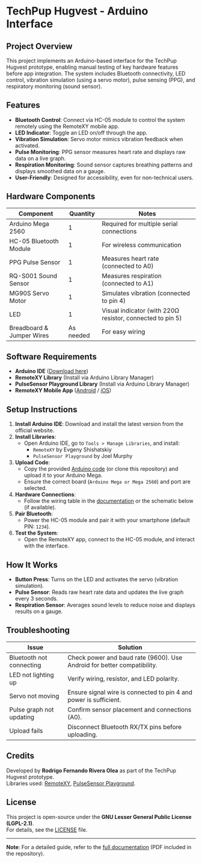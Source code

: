 # TechPup Hugvest - Arduino Interface

## Project Overview
This project implements an Arduino-based interface for the TechPup Hugvest prototype, enabling manual testing of key hardware features before app integration. The system includes Bluetooth connectivity, LED control, vibration simulation (using a servo motor), pulse sensing (PPG), and respiratory monitoring (sound sensor).

## Features
- **Bluetooth Control**: Connect via HC-05 module to control the system remotely using the RemoteXY mobile app.
- **LED Indicator**: Toggle an LED on/off through the app.
- **Vibration Simulation**: Servo motor mimics vibration feedback when activated.
- **Pulse Monitoring**: PPG sensor measures heart rate and displays raw data on a live graph.
- **Respiration Monitoring**: Sound sensor captures breathing patterns and displays smoothed data on a gauge.
- **User-Friendly**: Designed for accessibility, even for non-technical users.

## Hardware Components
| Component | Quantity | Notes |
|-----------|----------|-------|
| Arduino Mega 2560 | 1 | Required for multiple serial connections |
| HC-05 Bluetooth Module | 1 | For wireless communication |
| PPG Pulse Sensor | 1 | Measures heart rate (connected to A0) |
| RQ-S001 Sound Sensor | 1 | Measures respiration (connected to A1) |
| MG90S Servo Motor | 1 | Simulates vibration (connected to pin 4) |
| LED | 1 | Visual indicator (with 220Ω resistor, connected to pin 5) |
| Breadboard & Jumper Wires | As needed | For easy wiring |

## Software Requirements
- **Arduino IDE** ([Download here](https://www.arduino.cc/en/software))
- **RemoteXY Library** (Install via Arduino Library Manager)
- **PulseSensor Playground Library** (Install via Arduino Library Manager)
- **RemoteXY Mobile App** ([Android](https://play.google.com/store/apps/details?id=com.remotexy) / [iOS](https://apps.apple.com/app/remotexy/id1541119765))

## Setup Instructions
1. **Install Arduino IDE**: Download and install the latest version from the official website.
2. **Install Libraries**: 
   - Open Arduino IDE, go to `Tools > Manage Libraries`, and install:
     - `RemoteXY` by Evgeny Shishatskiy
     - `PulseSensor Playground` by Joel Murphy
3. **Upload Code**: 
   - Copy the provided [Arduino code](#) (or clone this repository) and upload it to your Arduino Mega.
   - Ensure the correct board (`Arduino Mega or Mega 2560`) and port are selected.
4. **Hardware Connections**: 
   - Follow the wiring table in the [documentation](#) or the schematic below (if available).
5. **Pair Bluetooth**: 
   - Power the HC-05 module and pair it with your smartphone (default PIN: `1234`).
6. **Test the System**: 
   - Open the RemoteXY app, connect to the HC-05 module, and interact with the interface.

## How It Works
- **Button Press**: Turns on the LED and activates the servo (vibration simulation).
- **Pulse Sensor**: Reads raw heart rate data and updates the live graph every 3 seconds.
- **Respiration Sensor**: Averages sound levels to reduce noise and displays results on a gauge.

## Troubleshooting
| Issue | Solution |
|-------|----------|
| Bluetooth not connecting | Check power and baud rate (9600). Use Android for better compatibility. |
| LED not lighting up | Verify wiring, resistor, and LED polarity. |
| Servo not moving | Ensure signal wire is connected to pin 4 and power is sufficient. |
| Pulse graph not updating | Confirm sensor placement and connections (A0). |
| Upload fails | Disconnect Bluetooth RX/TX pins before uploading. |

## Credits
Developed by **Rodrigo Fernando Rivera Olea** as part of the TechPup Hugvest prototype.  
Libraries used: [RemoteXY](http://remotexy.com/), [PulseSensor Playground](https://github.com/WorldFamousElectronics/PulseSensorPlayground).

## License
This project is open-source under the **GNU Lesser General Public License (LGPL-2.1)**.  
For details, see the [LICENSE](#) file.

---
**Note**: For a detailed guide, refer to the [full documentation](#) (PDF included in the repository).
